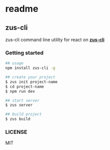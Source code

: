 # readme

## zus-cli

zus-cli command line utility for react on **[zus-cli](https://github.com/zhaozeq/init_react_project)**

### Getting started

```bash
## usage
npm install zus-cli -g

## create your project
$ zus init project-name
$ cd project-name
$ npm run dev

## start server
$ zus server

## build project
$ zus build
```

### LICENSE

MIT
